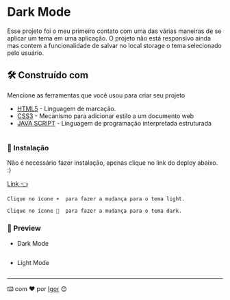 # Dark Mode

Esse projeto foi o meu primeiro contato com uma das várias maneiras de se aplicar um tema em uma aplicação.
O projeto não está responsivo ainda mas contem a funcionalidade de salvar no local storage o tema selecionado pelo usuário.




## 🛠️ Construído com

Mencione as ferramentas que você usou para criar seu projeto

* [HTML5](https://html.com/) - Linguagem de marcação.
* [CSS3](https://www.w3.org/Style/CSS/Overview.en.html) - Mecanismo para adicionar estilo a um documento web
* [JAVA SCRIPT](https://www.javascript.com/) - Linguagem de programação interpretada estruturada
#

### 🔧 Instalação

Não é necessário fazer instalação, apenas clique no link do deploy abaixo. :)


[Link 👈 ](https://spontaneous-profiterole-f377cc.netlify.app/)


```
Clique no ícone ☀️  para fazer a mudança para o tema light.
```
```
Clique no ícone 🌙  para fazer a mudança para o tema dark.
```
### 👀 Preview

* Dark Mode
```

```

* Light Mode
```

```

---
⌨️ com ❤️ por [Igor](https://gist.github.com/0dayig0r) 😊